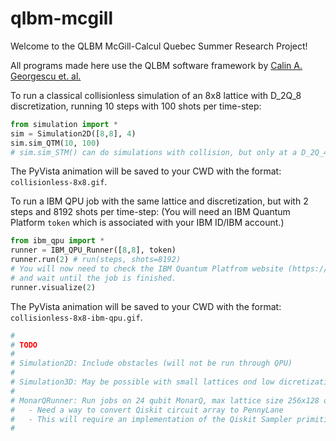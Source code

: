 ﻿# qlbm-mcgill

Welcome to the QLBM McGill-Calcul Quebec Summer Research Project!

All programs made here use the QLBM software framework by [Calin A. Georgescu et. al.](https://arxiv.org/pdf/2411.19439)

To run a classical collisionless simulation of an 8x8 lattice with D_2Q_8 discretization, running 10 steps with 100 shots per time-step:

```python
from simulation import *
sim = Simulation2D([8,8], 4)
sim.sim_QTM(10, 100)
# sim.sim_STM() can do simulations with collision, but only at a D_2Q_4 discretization
```
The PyVista animation will be saved to your CWD with the format: ```collisionless-8x8.gif```.

To run a IBM QPU job with the same lattice and discretization, but with 2 steps and 8192 shots per time-step:
(You will need an IBM Quantum Platform ```token``` which is associated with your IBM ID/IBM account.)

```python
from ibm_qpu import *
runner = IBM_QPU_Runner([8,8], token)
runner.run(2) # run(steps, shots=8192) 
# You will now need to check the IBM Quantum Platfrom website (https://quantum.ibm.com/workloads)
# and wait until the job is finished.
runner.visualize(2)
```
The PyVista animation will be saved to your CWD with the format: ```collisionless-8x8-ibm-qpu.gif```.

```python
#
# TODO
#
# Simulation2D: Include obstacles (will not be run through QPU)
#
# Simulation3D: May be possible with small lattices ond low dicretization (D_3Q_6)
#
# MonarQRunner: Run jobs on 24 qubit MonarQ, max lattice size 256x128 or 8x8x8 collisionless
#   - Need a way to convert Qiskit circuit array to PennyLane
#   - This will require an implementation of the Qiskit Sampler primitive on the MonarQ VM
#
```
